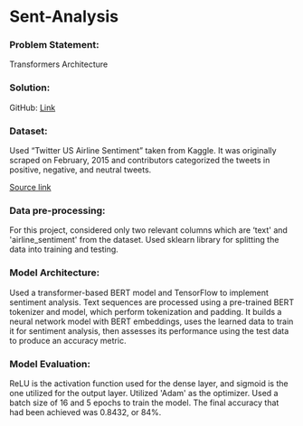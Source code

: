 # Sent-Analysis

### Problem Statement:
Transformers Architecture

### Solution: 
GitHub: [Link](https://github.com/Harshavii/Sent-Analysis)

### Dataset:
Used “Twitter US Airline Sentiment” taken from Kaggle. It was originally scraped on February, 2015 and contributors categorized the tweets in positive, negative, and neutral tweets.

[Source link](https://www.kaggle.com/datasets/crowdflower/twitter-airline-sentiment/)

### Data pre-processing:
For this project, considered only two relevant columns which are ‘text' and 'airline_sentiment' from the dataset. Used sklearn library for splitting the data into training and testing.

### Model Architecture:
Used a transformer-based BERT model and TensorFlow to implement sentiment analysis. Text sequences are processed using a pre-trained BERT tokenizer and model, which perform tokenization and padding. It builds a neural network model with BERT embeddings, uses the learned data to train it for sentiment analysis, then assesses its performance using the test data to produce an accuracy metric.

### Model Evaluation:
ReLU is the activation function used for the dense layer, and sigmoid is the one utilized for the output layer. Utilized  'Adam' as the optimizer. Used a batch size of 16 and 5 epochs to train the model. The final accuracy that had been achieved was 0.8432, or 84%.


